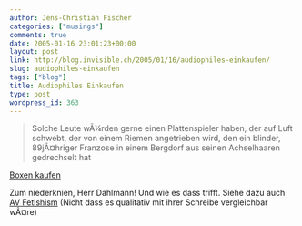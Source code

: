 ```yaml
---
author: Jens-Christian Fischer
categories: ["musings"]
comments: true
date: 2005-01-16 23:01:23+00:00
layout: post
link: http://blog.invisible.ch/2005/01/16/audiophiles-einkaufen/
slug: audiophiles-einkaufen
tags: ["blog"]
title: Audiophiles Einkaufen
type: post
wordpress_id: 363
---
```


> Solche Leute wÃ¼rden gerne einen Plattenspieler haben, 
> der auf Luft schwebt, der von einem Riemen angetrieben wird, 
> den ein blinder, 89jÃ¤hriger Franzose in einem Bergdorf aus 
> seinen Achselhaaren gedrechselt hat

[Boxen kaufen][1]

Zum niederknien, Herr Dahlmann! Und wie es dass trifft. Siehe dazu auch [AV Fetishism][2] (Nicht dass es qualitativ mit ihrer Schreibe vergleichbar wÃ¤re)

[1]: http://don.antville.org/stories/1024238
[2]: http://blog.invisible.ch/archives/000344.html
